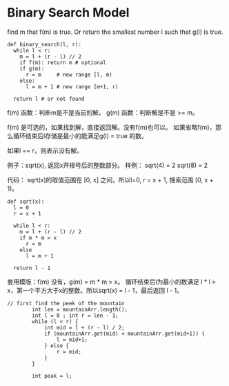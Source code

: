 # Binary Search Model

find m that f\(m\) is true. Or return the smallest number l such that g\(l\) is true.

```text
def binary_search(l, r):
  while l < r:
    m = l + (r - l) // 2
    if f(m): return m # optional
    if g(m):
      r = m     # new range [l, m)
    else:
      l = m + 1 # new range [m+1, r)

  return l # or not found
```

f\(m\) 函数：判断m是不是当前的解。 g\(m\) 函数：判断解是不是 &gt;= m。

f\(m\) 是可选的，如果找到解，直接返回解。没有f\(m\)也可以。 如果省略f\(m\)，那么循环结束后l存储是最小的能满足g\(l\) = true 的数。

如果l == r，则表示没有解。

例子：sqrt\(x\), 返回x开根号后的整数部分。 样例： sqrt\(4\) = 2 sqrt\(8\) = 2

代码： sqrt\(x\)的取值范围在 \[0, x\] 之间，所以l=0, r = x + 1, 搜索范围 \[0, x + 1\)。

```text
def sqrt(x):
  l = 0
  r = x + 1

  while l < r:
    m = l + (r - l) // 2
    if m * m > x
      r = m
    else
      l = m + 1

  return l - 1
```

套用模版：f\(m\) 没有，g\(m\) = m \* m &gt; x。 循环结束后l为最小的数满足 l \* l &gt; x，第一个平方大于x的整数。所以sqrt\(x\) = l - 1，最后返回 l - 1。

```text
// first find the peek of the mountain
        int len = mountainArr.length();
        int l = 0 ; int r = len - 1;
        while (l < r) {
            int mid = l + (r - l) / 2;
            if (mountainArr.get(mid) < mountainArr.get(mid+1)) {
                l = mid+1;
            } else {
                r = mid;
            }
        }
        
        int peak = l;
```

